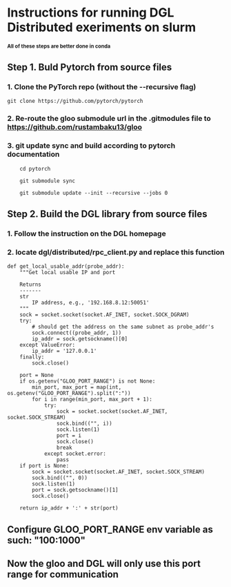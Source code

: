 # Instructions for running DGL Distributed exeriments on slurm
#### <small> All of these steps are better done in conda </small>
## Step 1. Buld Pytorch from source files
### 1. Clone the PyTorch repo (without the --recursive flag)
```git clone https://github.com/pytorch/pytorch```
### 2. Re-route the gloo submodule url in the .gitmodules file to <a> https://github.com/rustambaku13/gloo</a>
### 3. git update sync and build according to pytorch documentation  

```
    cd pytorch  
    
    git submodule sync  
    
    git submodule update --init --recursive --jobs 0  
```

## Step 2. Build the DGL library from source files
### 1. Follow the instruction on the DGL homepage
### 2. locate dgl/distributed/rpc_client.py and replace this function
```
def get_local_usable_addr(probe_addr):
    """Get local usable IP and port

    Returns
    -------
    str
        IP address, e.g., '192.168.8.12:50051'
    """
    sock = socket.socket(socket.AF_INET, socket.SOCK_DGRAM)
    try:
        # should get the address on the same subnet as probe_addr's
        sock.connect((probe_addr, 1))
        ip_addr = sock.getsockname()[0]
    except ValueError:
        ip_addr = '127.0.0.1'
    finally:
        sock.close()

    port = None
    if os.getenv("GLOO_PORT_RANGE") is not None:
        min_port, max_port = map(int, os.getenv("GLOO_PORT_RANGE").split(":"))
        for i in range(min_port, max_port + 1):
            try:
                sock = socket.socket(socket.AF_INET, socket.SOCK_STREAM)
                sock.bind(("", i))
                sock.listen(1)
                port = i
                sock.close()
                break
            except socket.error:
                pass
    if port is None:
        sock = socket.socket(socket.AF_INET, socket.SOCK_STREAM)
        sock.bind(("", 0))
        sock.listen(1)
        port = sock.getsockname()[1]
        sock.close()

    return ip_addr + ':' + str(port)
```

## Configure <strong>GLOO_PORT_RANGE</strong> env variable as such: "100:1000"
## Now the gloo and DGL will only use this port range for communication
